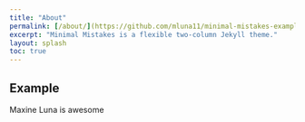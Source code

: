 ```yaml
---
title: "About"
permalink: [/about/](https://github.com/mluna11/minimal-mistakes-example/blob/d199573503a4ce53e4c5d209045b1cd740ae0e36/_pages/about/)
excerpt: "Minimal Mistakes is a flexible two-column Jekyll theme."
layout: splash
toc: true
---
```


## Example 

Maxine Luna is awesome
